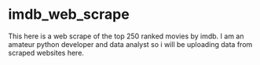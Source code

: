 # imdb_web_scrape

This here is a web scrape of the top 250 ranked movies by imdb. 
I am an amateur python developer and data analyst so i will be uploading data from scraped websites here. 
